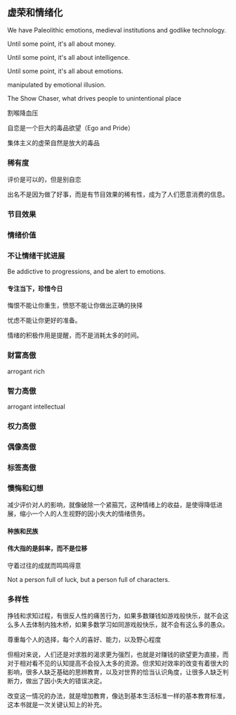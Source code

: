 ## 虚荣和情绪化

We have Paleolithic emotions, medieval institutions and godlike technology. 

Until some point, it's all about money. 

Until some point, it's all about intelligence.

Until some point, it's all about emotions.

manipulated by emotional illusion.

The Show Chaser, what drives people to unintentional place

割喉降血压

自恋是一个巨大的毒品欲望（Ego and Pride）

集体主义的虚荣自然是放大的毒品

### 稀有度

评价是可以的，但是别自恋

出名不是因为做了好事，而是有节目效果的稀有性，成为了人们愿意消费的信息。

### 节目效果

### 情绪价值

### 不让情绪干扰进展

Be addictive to progressions, and be alert to emotions.


#### 专注当下，珍惜今日

悔恨不能让你重生，愤怒不能让你做出正确的抉择

忧虑不能让你更好的准备。

情绪的积极作用是提醒，而不是消耗太多的时间。

### 财富高傲

arrogant rich

### 智力高傲

arrogant intellectual

### 权力高傲

### 偶像高傲

### 标签高傲

### 懊悔和幻想

减少评价对人的影响，就像破除一个紧箍咒，这种情绪上的收益，是使得降低进展，缩小一个人的人生视野的因小失大的情绪债务。

#### 种族和民族

#### 伟大指的是斜率，而不是位移

守着过往的成就而鸣鸣得意

Not a person full of luck, but a person full of characters.

### 多样性

挣钱和求知过程，有很反人性的痛苦行为，如果多数赚钱如游戏般快乐，就不会这么多人去体制内独木桥，如果多数学习如同游戏般快乐，就不会有这么多的愚众。

尊重每个人的选择，每个人的喜好、能力，以及野心程度

但相对来说，人们还是对求胜的渴求更为强烈，也就是对赚钱的欲望更为直接，而对于相对看不见的认知提高不会投入太多的资源。但求知对效率的改变有着很大的影响，很多人缺乏基础的思辨教育，以及对世界的恰当认识角度，让很多人缺乏判断力，做出了因小失大的错误决定。

改变这一情况的办法，就是增加教育，像达到基本生活标准一样的基本教育标准，这本书就是一次关键认知上的补充。